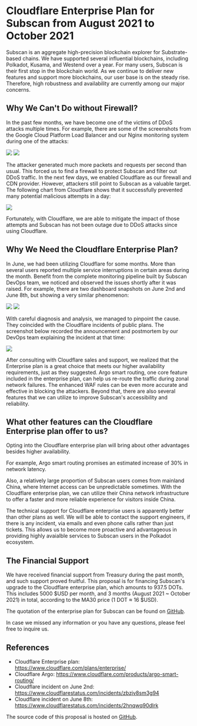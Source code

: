 # Cloudflare Enterprise Plan for Subscan from August 2021 to October 2021

Subscan is an aggregate high-precision blockchain explorer for Substrate-based chains. We have supported several influential blockchains, including Polkadot, Kusama, and Westend over a year. For many users, Subscan is their first stop in the blockchain world. As we continue to deliver new features and support more blockchains, our user base is on the steady rise. Therefore, high robustness and availability are currently among our major concerns.

## Why We Can't Do without Firewall?

In the past few months, we have become one of the victims of DDoS attacks multiple times. For example, there are some of the screenshots from the Google Cloud Platform Load Balancer and our Nginx monitoring system during one of the attacks:

![](./chart-nginx-under-attack.png)
![](./chart-gcp-load-balancer-under-attack.png)

The attacker generated much more packets and requests per second than usual. This forced us to find a firewall to protect Subscan and filter out DDoS traffic. In the next few days, we enabled Cloudflare as our firewall and CDN provider. However, attackers still point to Subscan as a valuable target. The following chart from Cloudflare shows that it successfully prevented many potential malicious attempts in a day:

![](./cloudflare-firewall-analysis-june-21.png)

Fortunately, with Cloudflare, we are able to mitigate the impact of those attempts and Subscan has not been outage due to DDoS attacks since using Cloudflare.

## Why We Need the Cloudflare Enterprise Plan?

In June, we had been utilizing Cloudflare for some months. More than several users reported multiple service interruptions in certain areas during the month. Benefit from the complete monitoring pipeline built by Subscan DevOps team, we noticed and observed the issues shortly after it was raised. For example, there are two dashboard snapshots on June 2nd and June 8th, but showing a very similar phenomenon:

![](./cloudflare-public-plan-incident-june-2nd.png)
![](./cloudflare-public-plan-incident-june-8th.png)

With careful diagnosis and analysis, we managed to pinpoint the cause. They coincided with the Cloudflare incidents of public plans. The screenshot below recorded the announcement and postmortem by our DevOps team explaining the incident at that time:

![](./cloudflare-public-plan-incident-impacted-subscan.png)

After consulting with Cloudflare sales and support, we realized that the Enterprise plan is a great choice that meets our higher availability requirements, just as they suggested. Argo smart routing, one core feature included in the enterprise plan, can help us re-route the traffic during zonal network failures. The enhanced WAF rules can be even more accurate and effective in blocking the attackers. Beyond that, there are also several features that we can utilize to improve Subscan's accessibility and reliability.

## What other features can the Cloudflare Enterprise plan offer to us?

Opting into the Cloudflare enterprise plan will bring about other advantages besides higher availability.

For example, Argo smart routing promises an estimated increase of 30% in network latency.

Also, a relatively large proportion of Subscan users comes from mainland China, where Internet access can be unpredictable sometimes. With the Cloudflare enterprise plan, we can utilize their China network infrastructure to offer a faster and more reliable experience for visitors inside China.

The technical support for Cloudflare enterprise users is apparently better than other plans as well. We will be able to contact the support engineers, if there is any incident, via emails and even phone calls rather than just tickets. This allows us to become more proactive and advantageous in providing highly avaialble services to Subscan users in the Polkadot ecosystem.

## The Financial Support

We have received financial support from Treasury during the past month, and such support proved fruitful. This proposal is for financing Subscan's upgrade to the Cloudflare enterprise plan, which amounts to 937.5 DOTs. This includes 5000 $USD per month, and 3 months (August 2021 ~ October 2021) in total, according to the MA30 price (1 DOT ≈ 16 $USD).

The quotation of the enterprise plan for Subscan can be found on [GitHub](https://github.com/itering/subscan-treasury-proposals/blob/master/cloudflare-enterprise-2021-august-to-october/cloudflare-enterprise-quotation.xlsx).

In case we missed any information or you have any questions, please feel free to inquire us.

## References

- Cloudflare Enterprise plan: <https://www.cloudflare.com/plans/enterprise/>
- Cloudflare Argo: <https://www.cloudflare.com/products/argo-smart-routing/>
- Cloudflare incident on June 2nd: <https://www.cloudflarestatus.com/incidents/zbzjv8sm3g94>
- Cloudflare incident on June 8th: <https://www.cloudflarestatus.com/incidents/2hnqwq90dlrk>

The source code of this proposal is hosted on [GitHub](https://github.com/itering/subscan-treasury-proposals/tree/master/cloudflare-enterprise-2021-august-to-october).
